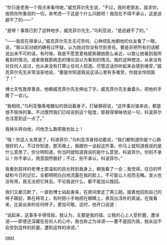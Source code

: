 
“你只是老用一个观点来看待她，”威克菲尔先生说，“不过，我的老朋友，我求你，按照你所重视的一切，来考虑一下这是个什么问题吧！我现在不得不承认，这是逃避不了的——”

“是呀！事情已到了这种地步，威克菲尔先生，”乌利亚说，“是逃避不了的。”

“——我现在得承认，”威克菲尔先生无可奈何、心神烦乱地朝他的伙友看了一眼，说，“我以前对她的确有过怀疑，认为她对你没有尽到责任。要是非把所有的话都说出来不可的话，有时候，我是不愿意爱格妮斯跟她那么亲近，以致让她看到我所看到的情况。或者按我那病态的理论自以为看到的情况。我的这种想法，从来没有对任何人说过，也从来没有打算让任何人知道。尽管这话你听起来会感到难受，”威克菲尔先生非常沮丧地说，“要是你知道我说这话心里有多难受，你就会怜悯我了！”

博士天性敦厚善良，他朝威克菲尔先生伸出了手。威克菲尔先生垂着头，把他的手握了一会儿。

“我相信，”乌利亚像条电鳗似的扭动着身子，打破静寂说，“这件事对谁来说，都是很不愉快的事。不过既然我们已经说到这个程度，那我得冒昧地说一句，科波菲尔也注意到这一点了。”

我掉头转向他，问他怎么敢把我也扯上！

“哦！你这人太厚道了，科波菲尔，”乌利亚浑身扭动着说，“我们都知道你是个心肠很好的人。不过你知道，那天晚上，我跟你一谈起这件事，你马上就知道我说的是什么意思了。你分明知道，你当时就知道我说的是什么意思，科波菲尔。你别不承认！你不承认，用意固然极好；不过，别不承认，科波菲尔。”

我看到慈祥的老博士那温和的目光转到我身上，朝我看了一会；我觉得，往日的怀疑和今日的记忆，全都明明白白地流露在我的脸上，不可能让人视而无睹。发火也没有用，我无法把它抹去。不论我说什么，都不能加以挽回。

我们又都沉默了，一直到博士站起身来，在房间里走了两三趟。接着他回到自己的椅子跟前，靠在椅背上，有时把小手帕捂在眼睛上，表现出淳朴的真诚，在我看来，比装出来的任何样子，更加可敬。这时，他开口说道：

“说起来，这事多半得怪我，我认为，主要是我的错。让我的心上人受折磨，遭诽谤——即使还深藏在任何人的心中，我也称之为诽谤——要不是因为我，她永远不会受到这样的折磨，遭到这样的诽谤。”

[next](page546.md)